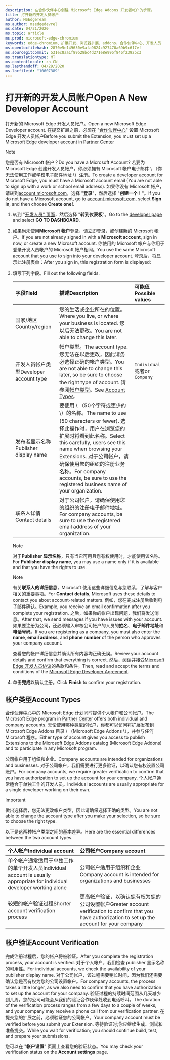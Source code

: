 ```yaml
---
description: 在合作伙伴中心创建 Microsoft Edge Addons 开发者帐户的步骤。
title: 打开新的开发人员帐户
author: MSEdgeTeam
ms.author: msedgedevrel
ms.date: 04/21/2020
ms.topic: article
ms.prod: microsoft-edge-chromium
keywords: edge-chromium、扩展开发、浏览器扩展、addons、合作伙伴中心、开发人员
ms.openlocfilehash: 2870e5e149630e9afa9824c927470a69b9c617ef
ms.sourcegitcommit: 531ec8aa1f89b28bc4d271e8e995f846f2392bc3
ms.translationtype: MT
ms.contentlocale: zh-CN
ms.lasthandoff: 04/29/2020
ms.locfileid: "10607389"
---
```

# <span data-ttu-id="73688-104">打开新的开发人员帐户</span><span class="sxs-lookup"><span data-stu-id="73688-104">Open A New Developer Account</span></span>  

<span data-ttu-id="73688-105">打开新的 Microsoft Edge 开发人员帐户。</span><span class="sxs-lookup"><span data-stu-id="73688-105">Open a new Microsoft Edge Developer account.</span></span>  <span data-ttu-id="73688-106">在提交扩展之前，必须在 "[合作伙伴中心][MicrosoftPartnerCenter]" 设置 Microsoft Edge 开发人员帐户</span><span class="sxs-lookup"><span data-stu-id="73688-106">Before you submit the Extension, you must set up a Microsoft Edge developer account in [Partner Center][MicrosoftPartnerCenter]</span></span>  

> [!NOTE]
> <span data-ttu-id="73688-107">您是否有 Microsoft 帐户？</span><span class="sxs-lookup"><span data-stu-id="73688-107">Do you have a Microsoft Account?</span></span>  <span data-ttu-id="73688-108">若要为 Microsoft Edge 创建开发人员帐户，你必须拥有 Microsoft 帐户电子邮件 \ （你无法使用工作或学校电子邮件地址 \）注册。</span><span class="sxs-lookup"><span data-stu-id="73688-108">To create a developer account for Microsoft Edge, you must have a Microsoft account email \(You are not able to sign up with a work or school email address\).</span></span>  <span data-ttu-id="73688-109">如果你没有 Microsoft 帐户，请转到[account.microsoft.com][MicrosoftAccount]，选择 "**登录**"，然后选择 "**创建一个！**"。</span><span class="sxs-lookup"><span data-stu-id="73688-109">If you do not have a Microsoft account, go to [account.microsoft.com][MicrosoftAccount], select **Sign in**, and then choose **Create one!**.</span></span>  

1.  <span data-ttu-id="73688-110">转到 "[开发人员" 页面][MicrosoftPartnerCenter]，然后选择 "**转到仪表板**"。</span><span class="sxs-lookup"><span data-stu-id="73688-110">Go to the [developer page][MicrosoftPartnerCenter] and select **GO TO DASHBOARD**.</span></span>  
1.  <span data-ttu-id="73688-111">如果尚未使用**Microsoft 帐户**登录，请立即登录，或创建新的 Microsoft 帐户。</span><span class="sxs-lookup"><span data-stu-id="73688-111">If you are not already signed in with a **Microsoft account**, sign in now, or create a new Microsoft account.</span></span>  <span data-ttu-id="73688-112">你使用的 Microsoft 帐户与你用于登录开发人员帐户的 Microsoft 帐户相同。</span><span class="sxs-lookup"><span data-stu-id="73688-112">You use the same Microsoft account that you use to sign into your developer account.</span></span>  <span data-ttu-id="73688-113">登录后，将显示此注册表单：</span><span class="sxs-lookup"><span data-stu-id="73688-113">After you sign in, this registration form is displayed:</span></span>  
    
1.  <span data-ttu-id="73688-114">填写下列字段。</span><span class="sxs-lookup"><span data-stu-id="73688-114">Fill out the following fields.</span></span>  
    
    | <span data-ttu-id="73688-115">字段</span><span class="sxs-lookup"><span data-stu-id="73688-115">Field</span></span> | <span data-ttu-id="73688-116">描述</span><span class="sxs-lookup"><span data-stu-id="73688-116">Description</span></span> | <span data-ttu-id="73688-117">可能值</span><span class="sxs-lookup"><span data-stu-id="73688-117">Possible values</span></span> |  
    |:--- |:--- |:--- |  
    | <span data-ttu-id="73688-118">国家/地区</span><span class="sxs-lookup"><span data-stu-id="73688-118">Country/region</span></span> | <span data-ttu-id="73688-119">您的生活或企业所在的位置。</span><span class="sxs-lookup"><span data-stu-id="73688-119">Where you live, or where your business is located.</span></span>  <span data-ttu-id="73688-120">您以后无法更改。</span><span class="sxs-lookup"><span data-stu-id="73688-120">You are not able to change this later.</span></span> |  |  
    | <span data-ttu-id="73688-121">开发人员帐户类型</span><span class="sxs-lookup"><span data-stu-id="73688-121">Developer account type</span></span> | <span data-ttu-id="73688-122">帐户类型。</span><span class="sxs-lookup"><span data-stu-id="73688-122">The account type.</span></span>  <span data-ttu-id="73688-123">您无法在以后更改，因此请务必选择正确的帐户类型。</span><span class="sxs-lookup"><span data-stu-id="73688-123">You are not able to change this later, so be sure to choose the right type of account.</span></span>  <span data-ttu-id="73688-124">请参阅[帐户类型](#account-types)。</span><span class="sxs-lookup"><span data-stu-id="73688-124">See [Account Types](#account-types).</span></span> | `Individual` <span data-ttu-id="73688-125">或者</span><span class="sxs-lookup"><span data-stu-id="73688-125">or</span></span> `Company` |  
    | <span data-ttu-id="73688-126">发布者显示名称</span><span class="sxs-lookup"><span data-stu-id="73688-126">Publisher display name</span></span> | <span data-ttu-id="73688-127">要使用 \ （50个字符或更少的 \）的名称。</span><span class="sxs-lookup"><span data-stu-id="73688-127">The name to use \(50 characters or fewer\).</span></span>  <span data-ttu-id="73688-128">选择此操作时，用户在浏览您的扩展时将看到此名称。</span><span class="sxs-lookup"><span data-stu-id="73688-128">Select this carefully, users see this name when browsing your Extensions.</span></span>  <span data-ttu-id="73688-129">对于公司帐户，请确保使用您的组织的注册业务名称。</span><span class="sxs-lookup"><span data-stu-id="73688-129">For company accounts, be sure to use the registered business name of your organization.</span></span> |  |  
    | <span data-ttu-id="73688-130">联系人详情</span><span class="sxs-lookup"><span data-stu-id="73688-130">Contact details</span></span> | <span data-ttu-id="73688-131">对于公司帐户，请确保使用您的组织的注册电子邮件地址。</span><span class="sxs-lookup"><span data-stu-id="73688-131">For company accounts, be sure to use the registered email address of your organization.</span></span> |  |  
    
    > [!NOTE]
    > <span data-ttu-id="73688-132">对于**Publisher 显示名称**，只有当它可用且您有权使用时，才能使用该名称。</span><span class="sxs-lookup"><span data-stu-id="73688-132">For **Publisher display name**, you may use a name only if it is available and that you have the rights to use.</span></span>  
    
    > [!NOTE]
    > <span data-ttu-id="73688-133">有关**联系人的详细信息**，Microsoft 使用这些详细信息与您联系，了解与客户相关的重要事项。</span><span class="sxs-lookup"><span data-stu-id="73688-133">For **Contact details**, Microsoft uses these details to contact you about account-related matters.</span></span>  <span data-ttu-id="73688-134">例如，您在完成注册后收到电子邮件确认。</span><span class="sxs-lookup"><span data-stu-id="73688-134">Example, you receive an email confirmation after you complete your registration.</span></span>  <span data-ttu-id="73688-135">之后，如果你的帐户出现问题，我们将发送消息。</span><span class="sxs-lookup"><span data-stu-id="73688-135">After that, we send messages if you have issues with your account.</span></span>  <span data-ttu-id="73688-136">如果要注册为公司，还必须输入审核公司帐户的人员的**姓名**、**电子邮件地址**和**电话号码**。</span><span class="sxs-lookup"><span data-stu-id="73688-136">If you are registering as a company, you must also enter the **name**, **email address**, and **phone number** of the person who approves your company account.</span></span>  
    
    <span data-ttu-id="73688-137">查看您的帐户详细信息并确认所有内容均正确无误。</span><span class="sxs-lookup"><span data-stu-id="73688-137">Review your account details and confirm that everything is correct.</span></span>  <span data-ttu-id="73688-138">然后，阅读并接受[Microsoft Edge 开发人员协议][MicrosoftAppDeveloperAgreement]的条款和条件。</span><span class="sxs-lookup"><span data-stu-id="73688-138">Then, read and accept the terms and conditions of the [Microsoft Edge Developer Agreement][MicrosoftAppDeveloperAgreement].</span></span>  
    
1.  <span data-ttu-id="73688-139">单击**完成**以确认注册。</span><span class="sxs-lookup"><span data-stu-id="73688-139">Click **Finish** to confirm your registration.</span></span>  

## <span data-ttu-id="73688-140">帐户类型</span><span class="sxs-lookup"><span data-stu-id="73688-140">Account Types</span></span>  

<span data-ttu-id="73688-141">[合作伙伴中心][MicrosoftPartnerCenter]中的 Microsoft Edge 计划同时提供个人帐户和公司帐户。</span><span class="sxs-lookup"><span data-stu-id="73688-141">The Microsoft Edge program in [Partner Center][MicrosoftPartnerCenter] offers both individual and company accounts.</span></span>  <span data-ttu-id="73688-142">无论使用哪种类型的帐户，你都可以访问将扩展发布到 Microsoft Edge Addons 目录 \ （Microsoft Edge Addons \），并参与任何 Microsoft 程序。</span><span class="sxs-lookup"><span data-stu-id="73688-142">Either type of account gives you access to publish Extensions to the Microsoft Edge Addons catalog \(Microsoft Edge Addons\) and to participate in any Microsoft program.</span></span>  

<span data-ttu-id="73688-143">公司帐户用于组织和企业。</span><span class="sxs-lookup"><span data-stu-id="73688-143">Company accounts are intended for organizations and businesses.</span></span>  <span data-ttu-id="73688-144">对于公司帐户，我们需要进行更多验证，以确认您有权设置公司账户。</span><span class="sxs-lookup"><span data-stu-id="73688-144">For company accounts, we require greater verification to confirm that you have authorization to set up the account for your company.</span></span>  <span data-ttu-id="73688-145">个人帐户通常适合于单独工作的开发人员。</span><span class="sxs-lookup"><span data-stu-id="73688-145">Individual accounts are usually appropriate for a single developer working on their own.</span></span>  

> [!IMPORTANT]
> <span data-ttu-id="73688-146">做出选择后，您无法更改帐户类型，因此请确保选择正确的类型。</span><span class="sxs-lookup"><span data-stu-id="73688-146">You are not able to change the account type after you make your selection, so be sure to choose the right type.</span></span>  

<span data-ttu-id="73688-147">以下是这两种帐户类型之间的基本差异。</span><span class="sxs-lookup"><span data-stu-id="73688-147">Here are the essential differences between the two account types.</span></span>  

| <span data-ttu-id="73688-148">个人帐户</span><span class="sxs-lookup"><span data-stu-id="73688-148">Individual account</span></span> | <span data-ttu-id="73688-149">公司帐户</span><span class="sxs-lookup"><span data-stu-id="73688-149">Company account</span></span> |  
|:--- |:--- |  
| <span data-ttu-id="73688-150">单个帐户通常适用于单独工作的单个开发人员</span><span class="sxs-lookup"><span data-stu-id="73688-150">Individual account is usually appropriate for individual developer working alone</span></span> | <span data-ttu-id="73688-151">公司帐户适用于组织和企业</span><span class="sxs-lookup"><span data-stu-id="73688-151">Company account is intended for organizations and businesses</span></span> |  
| <span data-ttu-id="73688-152">较短的帐户验证过程</span><span class="sxs-lookup"><span data-stu-id="73688-152">Shorter account verification process</span></span> | <span data-ttu-id="73688-153">更高帐户验证，以确认您有权为您的公司设置帐户</span><span class="sxs-lookup"><span data-stu-id="73688-153">Greater account verification to confirm that you have authorization to set up the account for your company</span></span> |  

## <span data-ttu-id="73688-154">帐户验证</span><span class="sxs-lookup"><span data-stu-id="73688-154">Account Verification</span></span>  

<span data-ttu-id="73688-155">完成注册过程后，您的帐户将被验证。</span><span class="sxs-lookup"><span data-stu-id="73688-155">After you complete the registration process, your account is verified.</span></span>  <span data-ttu-id="73688-156">对于个人帐户，我们检查 publisher 显示名称的可用性。</span><span class="sxs-lookup"><span data-stu-id="73688-156">For individual accounts, we check the availability of your publisher display name.</span></span>  <span data-ttu-id="73688-157">对于公司帐户，该过程需要稍长时间，因为我们还需要确认您是否有权为您的公司设置帐户。</span><span class="sxs-lookup"><span data-stu-id="73688-157">For company accounts, the process takes a little longer, as we also need to confirm that you have authorization to set up the account for your company.</span></span>  <span data-ttu-id="73688-158">验证过程的持续时间范围从几天减少到几周，您的公司可能会从我们的验证合作伙伴处收到电话呼叫。</span><span class="sxs-lookup"><span data-stu-id="73688-158">The duration of the verification process ranges from a few days to a couple of weeks, and your company may receive a phone call from our verification partner.</span></span>  <span data-ttu-id="73688-159">在提交您的扩展之前，必须验证您的公司帐户。</span><span class="sxs-lookup"><span data-stu-id="73688-159">Your company account must be verified before you submit your Extension.</span></span>  <span data-ttu-id="73688-160">等待验证时;你应继续生成、测试和准备提交。</span><span class="sxs-lookup"><span data-stu-id="73688-160">While you wait for verification; you should continue build, test, and prepare your submissions.</span></span>  

<span data-ttu-id="73688-161">您可以在 "**帐户设置**" 页面上查看您的验证状态。</span><span class="sxs-lookup"><span data-stu-id="73688-161">You may check your verification status on the **Account settings** page.</span></span>  

<!-- image links -->  

<!-- links -->  

[MicrosoftAppDeveloperAgreement]: /legal/windows/agreements/app-developer-agreement "应用开发人员协议 |Microsoft 文档"  

[MicrosoftAccount]: https://account.microsoft.com/account/Account "Microsoft 帐户"  

[MicrosoftPartnerCenter]: https://partner.microsoft.com/dashboard/microsoftedge/public/login?ref=dd "合作伙伴中心"  
